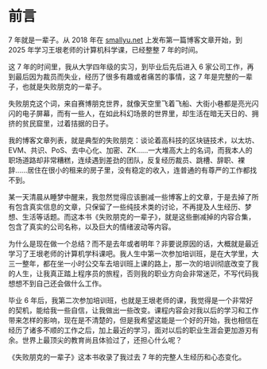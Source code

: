 # 前言

7 年就是一辈子。从 2018 年在 [smallyu.net](https://smallyu.net) 上发布第一篇博客文章开始，到 2025 年学习王垠老师的计算机科学课，已经整整 7 年的时间。

这 7 年的时间里，我从大学四年级的实习，到毕业后先后进入 6 家公司工作，再到最后因为裁员而失业，经历了很多有趣或者痛苦的事情，这 7 年是完整的一辈子，也就是失败朋克的一辈子。

失败朋克这个词，来自赛博朋克世界，就像天空里飞着飞船、大街小巷都是亮光闪闪的电子屏幕，而有一些人，在如此科幻场景的世界里，却生活在暗无天日的、拥挤的贫民窟里，过着拮据的日子。

我的博客文章列表，就是典型的失败朋克：谈论着高科技的区块链技术，以太坊、EVM、共识、PoS、去中心化、加密、ZK……一大堆高大上的名词，而我本人的职场道路却非常糟糕，连续遇到差劲的团队，反复经历裁员、跳槽、辞职、裸辞……居住在很小的租来的房子里，没有稳定的收入，连普通的有尊严的工作都找不到。

某一天清晨从睡梦中醒来，我忽然觉得应该删减一些博客上的文章，于是去掉了所有包含真实信息的文章，只保留了一些纯技术类的讨论，不再提及人生经历、梦想、生活等话题。而这本书《失败朋克的一辈子》，就是这些删减掉的内容合集，包含了真实的公司名称，以及巨大的情绪波动等内容。

为什么是现在做一个总结？而不是去年或者明年？非要说原因的话，大概就是最近学习了王垠老师的计算机学科课吧。我人生中第一次参加培训班，是在大学里，大三一整年，都在坐一小时公交车去培训班上课的路上，那一次的培训彻底改变了我的人生，让我真正踏上程序员的旅程，否则我的职业方向会非常迷茫，不写代码我想想不到自己还会做什么工作。

毕业 6 年后，我第二次参加培训班，也就是王垠老师的课，我觉得是一个非常好的契机，能给我一些自信，让我做出一些改变。课程内容会对我以后的学习和工作带来怎样的影响，现在是不清楚的，但是我希望这能是一个好的开始，我也相信在经历了诸多不顺的工作之后，加上最近的学习，面对以后的职业生涯会更加游刃有余。世界上最顶尖的教育尚且体验过了，还担心什么呢？

《失败朋克的一辈子》这本书收录了我过去 7 年的完整人生经历和心态变化。







